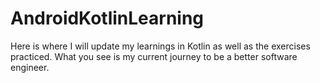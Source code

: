 # AndroidKotlinLearning

Here is where I will update my learnings in Kotlin as well as the exercises practiced. What you see is my current journey to be a better software engineer.
